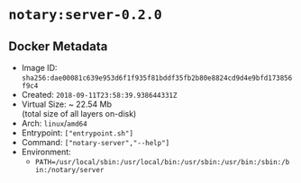 # `notary:server-0.2.0`

## Docker Metadata

- Image ID: `sha256:dae00081c639e953d6f1f935f81bddf35fb2b80e8824cd9d4e9bfd173856f9c4`
- Created: `2018-09-11T23:58:39.938644331Z`
- Virtual Size: ~ 22.54 Mb  
  (total size of all layers on-disk)
- Arch: `linux`/`amd64`
- Entrypoint: `["entrypoint.sh"]`
- Command: `["notary-server","--help"]`
- Environment:
  - `PATH=/usr/local/sbin:/usr/local/bin:/usr/sbin:/usr/bin:/sbin:/bin:/notary/server`

